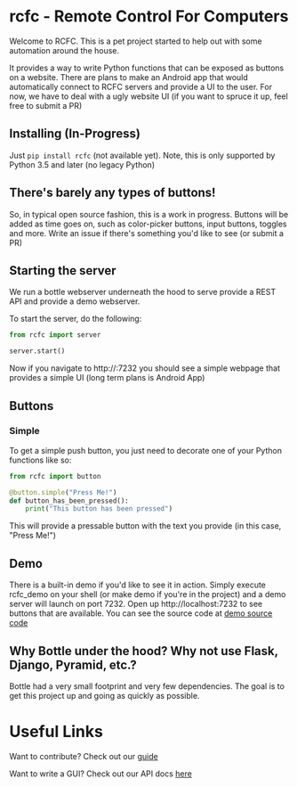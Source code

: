# rcfc - Remote Control For Computers
Welcome to RCFC.  This is a pet project started to help out with some automation around the house.

It provides a way to write Python functions that can be exposed as buttons on a website.  There are plans to make an Android app that would automatically connect to RCFC servers and provide a UI to the user.  For now, we have to deal with a ugly website UI (if you want to spruce it up, feel free to submit a PR)

## Installing (In-Progress)

Just `pip install rcfc` (not available yet).  Note, this is only supported by Python 3.5 and later (no legacy Python)

## There's barely any types of buttons!

So, in typical open source fashion, this is a work in progress.  Buttons will be added as time goes on, such as color-picker buttons, input buttons, toggles and more.  Write an issue if there's something you'd like to see (or submit a PR)  

## Starting the server

We run a bottle webserver underneath the hood to serve provide a REST API and provide a demo webserver.

To start the server, do the following:

```python
from rcfc import server

server.start()
```

Now if you navigate to http://<ip-address>:7232 you should see a simple webpage that provides a simple UI (long term plans is Android App)

## Buttons
### Simple
To get a simple push button, you just need to decorate one of your Python functions like so:

```python
from rcfc import button

@button.simple("Press Me!")
def button_has_been_pressed():
    print("This button has been pressed")
```
This will provide a pressable button with the text you provide (in this case, "Press Me!")


## Demo
There is a built-in demo if you'd like to see it in action.  Simply execute rcfc_demo on your shell (or make demo if you're in the project) and a demo server will launch on port 7232.
Open up http://localhost:7232 to see buttons that are available.  You can see the source code at [demo source code](rcfc/demo.py)

## Why Bottle under the hood? Why not use Flask, Django, Pyramid, etc.?
Bottle had a very small footprint and very few dependencies.  The goal is to get this project up and going as quickly as possible.

# Useful Links

Want to contribute? Check out our [guide](CONTRIBUTING.md)

Want to write a GUI?  Check out our API docs [here](docs/api.md)